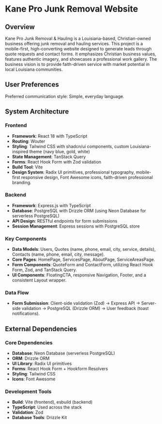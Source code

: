 # Kane Pro Junk Removal Website

## Overview
Kane Pro Junk Removal & Hauling is a Louisiana-based, Christian-owned business offering junk removal and hauling services. This project is a mobile-first, high-converting website designed to generate leads through quote requests and contact forms. It emphasizes Christian business values, features authentic imagery, and showcases a professional work gallery. The business vision is to provide faith-driven service with market potential in local Louisiana communities.

## User Preferences
Preferred communication style: Simple, everyday language.

## System Architecture

### Frontend
- **Framework**: React 18 with TypeScript
- **Routing**: Wouter
- **Styling**: Tailwind CSS with shadcn/ui components, custom Louisiana-inspired theme (navy blue, gold, white)
- **State Management**: TanStack Query
- **Forms**: React Hook Form with Zod validation
- **Build Tool**: Vite
- **Design System**: Radix UI primitives, professional typography, mobile-first responsive design, Font Awesome icons, faith-driven professional branding.

### Backend
- **Framework**: Express.js with TypeScript
- **Database**: PostgreSQL with Drizzle ORM (using Neon Database for serverless PostgreSQL)
- **API Design**: RESTful endpoints for form submissions
- **Session Management**: Express sessions with PostgreSQL store

### Key Components
- **Data Models**: Users, Quotes (name, phone, email, city, service, details), Contacts (name, phone, email, city, message).
- **Core Pages**: HomePage, ServicesPage, AboutPage, ServiceAreasPage.
- **Form Components**: QuoteForm and ContactForm, utilizing React Hook Form, Zod, and TanStack Query.
- **UI Components**: FloatingCTA, responsive Navigation, Footer, and a consistent Layout wrapper.

### Data Flow
- **Form Submission**: Client-side validation (Zod) -> Express API -> Server-side validation -> PostgreSQL (Drizzle ORM) -> User feedback (toast notifications).

## External Dependencies

### Core Dependencies
- **Database**: Neon Database (serverless PostgreSQL)
- **ORM**: Drizzle ORM
- **UI Library**: Radix UI primitives
- **Forms**: React Hook Form + Hookform Resolvers
- **Styling**: Tailwind CSS
- **Icons**: Font Awesome

### Development Tools
- **Build**: Vite (frontend), esbuild (backend)
- **TypeScript**: Used across the stack
- **Validation**: Zod
- **Database Tools**: Drizzle Kit